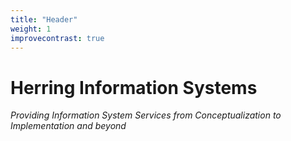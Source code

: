 ```yaml
---
title: "Header"
weight: 1
improvecontrast: true
---
```


# Herring Information Systems

*Providing Information System Services from Conceptualization to Implementation and beyond*
